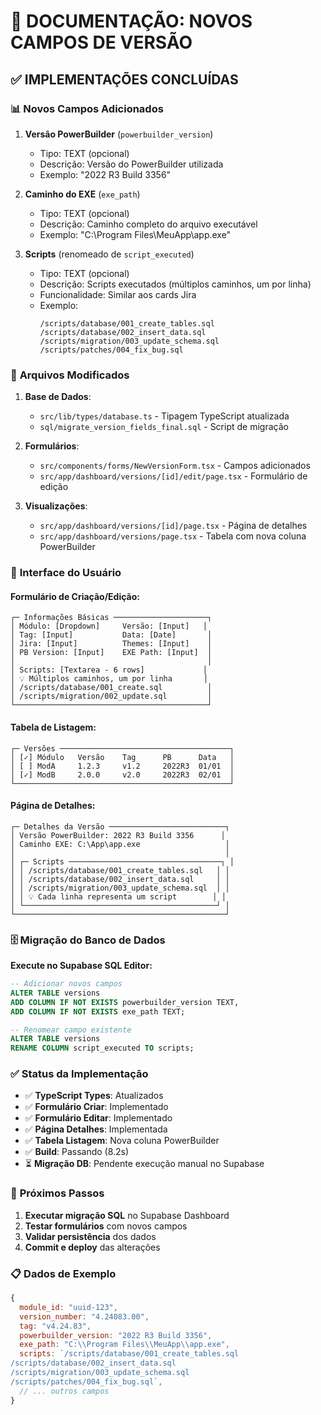 # 🎯 **DOCUMENTAÇÃO: NOVOS CAMPOS DE VERSÃO**

## ✅ **IMPLEMENTAÇÕES CONCLUÍDAS**

### 📊 **Novos Campos Adicionados**

1. **Versão PowerBuilder** (`powerbuilder_version`)
   - Tipo: TEXT (opcional)
   - Descrição: Versão do PowerBuilder utilizada
   - Exemplo: "2022 R3 Build 3356"

2. **Caminho do EXE** (`exe_path`) 
   - Tipo: TEXT (opcional)
   - Descrição: Caminho completo do arquivo executável
   - Exemplo: "C:\Program Files\MeuApp\app.exe"

3. **Scripts** (renomeado de `script_executed`)
   - Tipo: TEXT (opcional)
   - Descrição: Scripts executados (múltiplos caminhos, um por linha)
   - Funcionalidade: Similar aos cards Jira
   - Exemplo:
     ```
     /scripts/database/001_create_tables.sql
     /scripts/database/002_insert_data.sql
     /scripts/migration/003_update_schema.sql
     /scripts/patches/004_fix_bug.sql
     ```

### 🔧 **Arquivos Modificados**

1. **Base de Dados**:
   - `src/lib/types/database.ts` - Tipagem TypeScript atualizada
   - `sql/migrate_version_fields_final.sql` - Script de migração

2. **Formulários**:
   - `src/components/forms/NewVersionForm.tsx` - Campos adicionados
   - `src/app/dashboard/versions/[id]/edit/page.tsx` - Formulário de edição

3. **Visualizações**:
   - `src/app/dashboard/versions/[id]/page.tsx` - Página de detalhes
   - `src/app/dashboard/versions/page.tsx` - Tabela com nova coluna PowerBuilder

### 🎨 **Interface do Usuário**

#### **Formulário de Criação/Edição**:
```
┌─ Informações Básicas ─────────────────────┐
│ Módulo: [Dropdown]     Versão: [Input]   │
│ Tag: [Input]           Data: [Date]       │
│ Jira: [Input]          Themes: [Input]    │
│ PB Version: [Input]    EXE Path: [Input]  │
│                                           │
│ Scripts: [Textarea - 6 rows]             │
│ 💡 Múltiplos caminhos, um por linha       │
│ /scripts/database/001_create.sql          │
│ /scripts/migration/002_update.sql         │
└───────────────────────────────────────────┘
```

#### **Tabela de Listagem**:
```
┌─ Versões ──────────────────────────────────────┐
│ [✓] Módulo   Versão    Tag      PB      Data   │
│ [ ] ModA     1.2.3     v1.2     2022R3  01/01  │
│ [✓] ModB     2.0.0     v2.0     2022R3  02/01  │
└────────────────────────────────────────────────┘
```

#### **Página de Detalhes**:
```
┌─ Detalhes da Versão ──────────────────────────┐
│ Versão PowerBuilder: 2022 R3 Build 3356      │
│ Caminho EXE: C:\App\app.exe                   │
│                                               │
│ ┌─ Scripts ──────────────────────────────────┐ │
│ │ /scripts/database/001_create_tables.sql   │ │
│ │ /scripts/database/002_insert_data.sql     │ │
│ │ /scripts/migration/003_update_schema.sql  │ │
│ │ 💡 Cada linha representa um script        │ │
│ └───────────────────────────────────────────┘ │
└───────────────────────────────────────────────┘
```

### 🗄️ **Migração do Banco de Dados**

**Execute no Supabase SQL Editor:**

```sql
-- Adicionar novos campos
ALTER TABLE versions 
ADD COLUMN IF NOT EXISTS powerbuilder_version TEXT,
ADD COLUMN IF NOT EXISTS exe_path TEXT;

-- Renomear campo existente
ALTER TABLE versions 
RENAME COLUMN script_executed TO scripts;
```

### ✅ **Status da Implementação**

- ✅ **TypeScript Types**: Atualizados
- ✅ **Formulário Criar**: Implementado
- ✅ **Formulário Editar**: Implementado  
- ✅ **Página Detalhes**: Implementada
- ✅ **Tabela Listagem**: Nova coluna PowerBuilder
- ✅ **Build**: Passando (8.2s)
- ⏳ **Migração DB**: Pendente execução manual no Supabase

### 🚀 **Próximos Passos**

1. **Executar migração SQL** no Supabase Dashboard
2. **Testar formulários** com novos campos
3. **Validar persistência** dos dados
4. **Commit e deploy** das alterações

### 📋 **Dados de Exemplo**

```javascript
{
  module_id: "uuid-123",
  version_number: "4.24083.00",
  tag: "v4.24.83",
  powerbuilder_version: "2022 R3 Build 3356",
  exe_path: "C:\\Program Files\\MeuApp\\app.exe",
  scripts: `/scripts/database/001_create_tables.sql
/scripts/database/002_insert_data.sql
/scripts/migration/003_update_schema.sql
/scripts/patches/004_fix_bug.sql`,
  // ... outros campos
}
```
